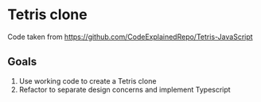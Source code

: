 # Tetris clone  
Code taken from https://github.com/CodeExplainedRepo/Tetris-JavaScript

## Goals
1. Use working code to create a Tetris clone
2. Refactor to separate design concerns and implement Typescript
